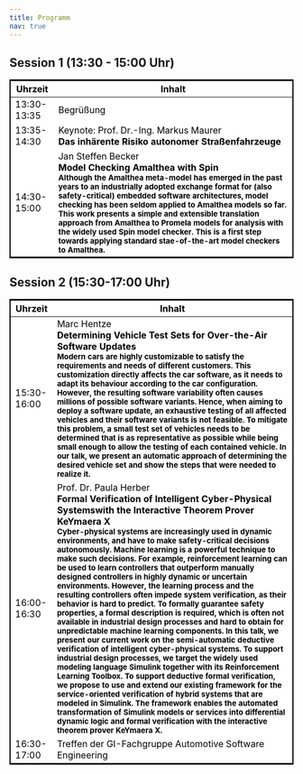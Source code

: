 ```yaml
---
title: Programm
nav: true
---
```

<head>
<!-- CSS Code: Place this code in the document's head (between the 'head' tags) -->
<style>
table.GeneratedTable {
  width: 100%;
  background-color: #ffffff;
  border-collapse: collapse;
  border-width: 2px;
  border-color: #000000;
  border-style: solid;
  color: #000000;
}

table.GeneratedTable td, table.GeneratedTable th {
  border-width: 2px;
  border-color: #000000;
  border-style: solid;
  padding: 3px;
}

table.GeneratedTable thead {
  background-color: #c0c0c0;
}
</style>
</head>

## Session 1 (13:30 - 15:00 Uhr)


<!-- HTML Code: Place this code in the document's body (between the 'body' tags) where the table should appear -->
<table class="GeneratedTable">
  <thead>
    <tr>
      <th>Uhrzeit</th>
      <th>Inhalt</th>
    </tr>
  </thead>
  <tbody>
    <tr>
      <td>13:30-13:35</td>
      <td>Begrüßung</td>
    </tr>
    <tr>
      <td>13:35-14:30</td>
      <td>Keynote: Prof. Dr.-Ing. Markus Maurer <br/>  <b>Das inhärente Risiko autonomer Straßenfahrzeuge<b>
    <tr>
      <td>14:30-15:00</td>
      <td>Jan Steffen Becker <br/> <b>Model Checking Amalthea with Spin<b> <br/> <sup>Although the Amalthea meta-model has emerged in the past years to an industrially adopted exchange format for (also safety-critical) embedded software architectures, model checking has been seldom applied to Amalthea models so far. This work presents a simple and extensible translation approach from Amalthea to Promela models for analysis with the widely used Spin model checker. This is a first step towards applying standard stae-of-the-art model checkers to Amalthea.<sup>
    </tr>
    </tbody>
</table>
        
## Session 2 (15:30-17:00 Uhr)


<!-- HTML Code: Place this code in the document's body (between the 'body' tags) where the table should appear -->
<table class="GeneratedTable">
  <thead>
    <tr>
      <th>Uhrzeit</th>
      <th>Inhalt</th>
    </tr>
  </thead>
  <tbody>
    <tr>
      <td>15:30-16:00</td>
      <td>Marc Hentze <br/> <b>Determining Vehicle Test Sets for Over-the-Air Software Updates<b> <br/> <sup>Modern cars are highly customizable to satisfy the requirements and needs of different customers. This customization directly affects the car software, as it needs to adapt its behaviour according to the car configuration. However, the resulting software variability often causes millions of possible software variants. Hence, when aiming to deploy a software update, an exhaustive testing of all affected vehicles and their software variants is not feasible. To mitigate this problem, a small test set of vehicles needs to be determined that is as representative as possible while being small enough to allow the testing of each contained vehicle. In our talk, we present an automatic approach of determining the desired vehicle set and show the steps that were needed to realize it.<sup></td>
    </tr>
    <tr>
      <td>16:00-16:30</td>
      <td>Prof. Dr. Paula Herber <br/> <b>Formal Verification of Intelligent Cyber-Physical Systemswith the Interactive Theorem Prover KeYmaera X<b> <br/> <sup>Cyber-physical systems are increasingly used in dynamic environments, and have to make safety-critical decisions autonomously. Machine learning is a powerful technique to make such decisions. For example, reinforcement learning can be used to learn controllers that outperform manually designed controllers in highly dynamic or uncertain environments. However, the learning process and the resulting controllers often impede system verification, as their behavior is hard to predict. To formally guarantee safety properties, a formal description is required, which is often not available in industrial design processes and hard to obtain for unpredictable machine learning components. In this talk, we present our current work on the semi-automatic deductive verification of intelligent cyber-physical systems. To support industrial design processes, we target the widely used modeling language Simulink together with its Reinforcement Learning Toolbox. To support deductive formal verification, we propose to use and extend our existing framework for the service-oriented verification of hybrid systems that are modeled in Simulink. The framework enables the automated transformation of Simulink models or services into differential dynamic logic and formal verification with the interactive theorem prover KeYmaera X.<sup>
    <tr>
      <td>16:30-17:00</td>
      <td>Treffen der GI-Fachgruppe Automotive Software Engineering
    </tr>

